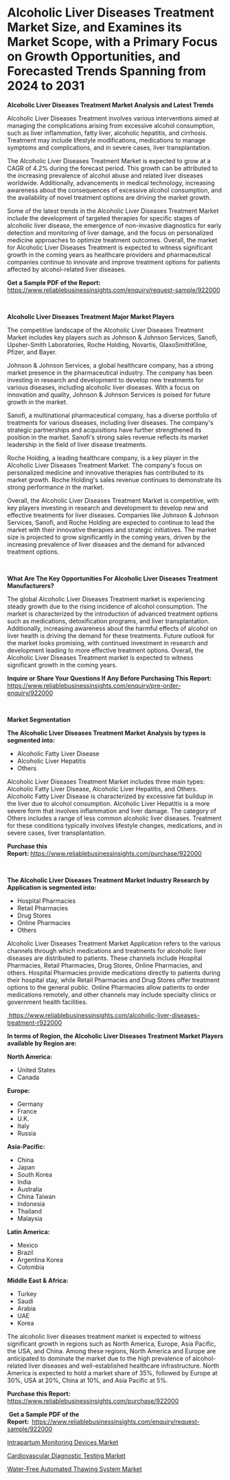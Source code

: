 <p><h1>Alcoholic Liver Diseases Treatment Market Size, and Examines its Market Scope, with a Primary Focus on Growth Opportunities, and Forecasted Trends Spanning from 2024 to 2031</h1></p><p><strong>Alcoholic Liver Diseases Treatment Market Analysis and Latest Trends</strong></p>
<p><p>Alcoholic Liver Diseases Treatment involves various interventions aimed at managing the complications arising from excessive alcohol consumption, such as liver inflammation, fatty liver, alcoholic hepatitis, and cirrhosis. Treatment may include lifestyle modifications, medications to manage symptoms and complications, and in severe cases, liver transplantation.</p><p>The Alcoholic Liver Diseases Treatment Market is expected to grow at a CAGR of 4.2% during the forecast period. This growth can be attributed to the increasing prevalence of alcohol abuse and related liver diseases worldwide. Additionally, advancements in medical technology, increasing awareness about the consequences of excessive alcohol consumption, and the availability of novel treatment options are driving the market growth.</p><p>Some of the latest trends in the Alcoholic Liver Diseases Treatment Market include the development of targeted therapies for specific stages of alcoholic liver disease, the emergence of non-invasive diagnostics for early detection and monitoring of liver damage, and the focus on personalized medicine approaches to optimize treatment outcomes. Overall, the market for Alcoholic Liver Diseases Treatment is expected to witness significant growth in the coming years as healthcare providers and pharmaceutical companies continue to innovate and improve treatment options for patients affected by alcohol-related liver diseases.</p></p>
<p><strong>Get a Sample PDF of the Report:&nbsp;</strong> <a href="https://www.reliablebusinessinsights.com/enquiry/request-sample/922000">https://www.reliablebusinessinsights.com/enquiry/request-sample/922000</a></p>
<p>&nbsp;</p>
<p><strong>Alcoholic Liver Diseases Treatment Major Market Players</strong></p>
<p><p>The competitive landscape of the Alcoholic Liver Diseases Treatment Market includes key players such as Johnson & Johnson Services, Sanofi, Upsher-Smith Laboratories, Roche Holding, Novartis, GlaxoSmithKline, Pfizer, and Bayer. </p><p>Johnson & Johnson Services, a global healthcare company, has a strong market presence in the pharmaceutical industry. The company has been investing in research and development to develop new treatments for various diseases, including alcoholic liver diseases. With a focus on innovation and quality, Johnson & Johnson Services is poised for future growth in the market.</p><p>Sanofi, a multinational pharmaceutical company, has a diverse portfolio of treatments for various diseases, including liver diseases. The company's strategic partnerships and acquisitions have further strengthened its position in the market. Sanofi's strong sales revenue reflects its market leadership in the field of liver disease treatments.</p><p>Roche Holding, a leading healthcare company, is a key player in the Alcoholic Liver Diseases Treatment Market. The company's focus on personalized medicine and innovative therapies has contributed to its market growth. Roche Holding's sales revenue continues to demonstrate its strong performance in the market.</p><p>Overall, the Alcoholic Liver Diseases Treatment Market is competitive, with key players investing in research and development to develop new and effective treatments for liver diseases. Companies like Johnson & Johnson Services, Sanofi, and Roche Holding are expected to continue to lead the market with their innovative therapies and strategic initiatives. The market size is projected to grow significantly in the coming years, driven by the increasing prevalence of liver diseases and the demand for advanced treatment options.</p></p>
<p>&nbsp;</p>
<p><strong>What Are The Key Opportunities For Alcoholic Liver Diseases Treatment Manufacturers?</strong></p>
<p><p>The global Alcoholic Liver Diseases Treatment market is experiencing steady growth due to the rising incidence of alcohol consumption. The market is characterized by the introduction of advanced treatment options such as medications, detoxification programs, and liver transplantation. Additionally, increasing awareness about the harmful effects of alcohol on liver health is driving the demand for these treatments. Future outlook for the market looks promising, with continued investment in research and development leading to more effective treatment options. Overall, the Alcoholic Liver Diseases Treatment market is expected to witness significant growth in the coming years.</p></p>
<p><strong>Inquire or Share Your Questions If Any Before Purchasing This Report:</strong> <a href="https://www.reliablebusinessinsights.com/enquiry/pre-order-enquiry/922000">https://www.reliablebusinessinsights.com/enquiry/pre-order-enquiry/922000</a></p>
<p>&nbsp;</p>
<p><strong>Market Segmentation</strong></p>
<p><strong>The Alcoholic Liver Diseases Treatment Market Analysis by types is segmented into:</strong></p>
<p><ul><li>Alcoholic Fatty Liver Disease</li><li>Alcoholic Liver Hepatitis</li><li>Others</li></ul></p>
<p><p>Alcoholic Liver Diseases Treatment Market includes three main types: Alcoholic Fatty Liver Disease, Alcoholic Liver Hepatitis, and Others. Alcoholic Fatty Liver Disease is characterized by excessive fat buildup in the liver due to alcohol consumption. Alcoholic Liver Hepatitis is a more severe form that involves inflammation and liver damage. The category of Others includes a range of less common alcoholic liver diseases. Treatment for these conditions typically involves lifestyle changes, medications, and in severe cases, liver transplantation.</p></p>
<p><strong>Purchase this Report:&nbsp;</strong><a href="https://www.reliablebusinessinsights.com/purchase/922000">https://www.reliablebusinessinsights.com/purchase/922000</a></p>
<p>&nbsp;</p>
<p><strong>The Alcoholic Liver Diseases Treatment Market Industry Research by Application is segmented into:</strong></p>
<p><ul><li>Hospital Pharmacies</li><li>Retail Pharmacies</li><li>Drug Stores</li><li>Online Pharmacies</li><li>Others</li></ul></p>
<p><p>Alcoholic Liver Diseases Treatment Market Application refers to the various channels through which medications and treatments for alcoholic liver diseases are distributed to patients. These channels include Hospital Pharmacies, Retail Pharmacies, Drug Stores, Online Pharmacies, and others. Hospital Pharmacies provide medications directly to patients during their hospital stay, while Retail Pharmacies and Drug Stores offer treatment options to the general public. Online Pharmacies allow patients to order medications remotely, and other channels may include specialty clinics or government health facilities.</p></p>
<p><a href="https://www.reliablebusinessinsights.com/alcoholic-liver-diseases-treatment-r922000">&nbsp;https://www.reliablebusinessinsights.com/alcoholic-liver-diseases-treatment-r922000</a></p>
<p><strong>In terms of Region, the Alcoholic Liver Diseases Treatment Market Players available by Region are:</strong></p>
<p>
    <p> <strong> North America: </strong>
        <ul>
            <li>United States</li>
            <li>Canada</li>
        </ul>
        </p> 
    <p> <strong> Europe: </strong>
        <ul>
            <li>Germany</li>
            <li>France</li>
            <li>U.K.</li>
            <li>Italy</li>
            <li>Russia</li>
        </ul>
        </p> 
    <p> <strong> Asia-Pacific: </strong>
        <ul>
            <li>China</li>
            <li>Japan</li>
            <li>South Korea</li>
            <li>India</li>
            <li>Australia</li>
            <li>China Taiwan</li>
            <li>Indonesia</li>
            <li>Thailand</li>
            <li>Malaysia</li>
        </ul>
        </p> 
    <p> <strong> Latin America: </strong>
        <ul>
            <li>Mexico</li>
            <li>Brazil</li>
            <li>Argentina Korea</li>
            <li>Colombia</li>
        </ul>
        </p> 
    <p> <strong> Middle East & Africa: </strong>
        <ul>
            <li>Turkey</li>
            <li>Saudi</li>
            <li>Arabia</li>
            <li>UAE</li>
            <li>Korea</li>
        </ul>
    </p>
    </p>
<p><p>The alcoholic liver diseases treatment market is expected to witness significant growth in regions such as North America, Europe, Asia Pacific, the USA, and China. Among these regions, North America and Europe are anticipated to dominate the market due to the high prevalence of alcohol-related liver diseases and well-established healthcare infrastructure. North America is expected to hold a market share of 35%, followed by Europe at 30%, USA at 20%, China at 10%, and Asia Pacific at 5%.</p></p>
<p><strong>Purchase this Report: </strong><a href="https://www.reliablebusinessinsights.com/purchase/922000">https://www.reliablebusinessinsights.com/purchase/922000</a></p>
<p>&nbsp;<strong>Get a Sample PDF of the Report:&nbsp;&nbsp;</strong><a href="https://www.reliablebusinessinsights.com/enquiry/request-sample/922000">https://www.reliablebusinessinsights.com/enquiry/request-sample/922000</a></p>
<p><strong></strong></p>
<p><p><a href="https://view.publitas.com/reportprime-1/intrapartum-monitoring-devices-market-share-market-analysis-growth-trends-forecasts-for-period-from-2024-2031/">Intrapartum Monitoring Devices Market</a></p><p><a href="https://github.com/claudianurdin/Market-Research-Report-List-1/blob/main/cardiovascular-diagnostic-testing-market.md">Cardiovascular Diagnostic Testing Market</a></p><p><a href="https://github.com/almainyongb/Market-Research-Report-List-1/blob/main/water-free-automated-thawing-system-market.md">Water-Free Automated Thawing System Market</a></p></p>